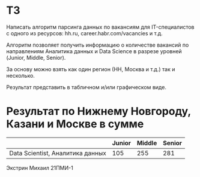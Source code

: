 # ТЗ

Написать алгоритм парсинга данных по вакансиям для IT-специалистов с одного из ресурсов: hh.ru, career.habr.com/vacancies и т.д.

Алгоритм позволяет получить информацию о количестве вакансий по направлениям Аналитика данных и Data Science в разрезе уровней (Junior, Middle, Senior). 

За основу можно взять как один регион (НН, Москва и т.д.)  так и несколько.

Результат представить в табличном и/или графическом виде.

# Результат по Нижнему Новгороду, Казани и Москве в сумме

|                                  | Junior | Middle | Senior |
|----------------------------------|--------|--------|--------|
| Data Scientist, Аналитика данных | 105    | 255    | 281    |

Экстрин Михаил 21ПМИ-1

